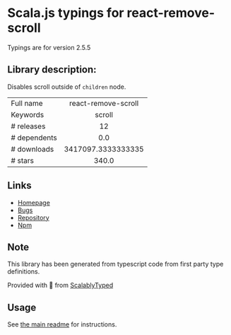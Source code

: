 
# Scala.js typings for react-remove-scroll

Typings are for version 2.5.5

## Library description:
Disables scroll outside of `children` node.

|                    |                 |
| ------------------ | :-------------: |
| Full name          | react-remove-scroll |
| Keywords           | scroll |
| # releases         | 12 |
| # dependents       | 0.0 |
| # downloads        | 3417097.3333333335 |
| # stars            | 340.0 |

## Links
- [Homepage](https://github.com/theKashey/react-remove-scroll#readme)
- [Bugs](https://github.com/theKashey/react-remove-scroll/issues)
- [Repository](https://github.com/theKashey/react-remove-scroll)
- [Npm](https://www.npmjs.com/package/react-remove-scroll)
    


## Note
This library has been generated from typescript code from first party type definitions.

Provided with :purple_heart: from [ScalablyTyped](https://github.com/oyvindberg/ScalablyTyped)

## Usage
See [the main readme](../../readme.md) for instructions.


